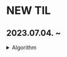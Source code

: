 # NEW TIL

## 2023.07.04. ~

<details>
<summary>Algorithm</summary>

- [하노이 탑](https://github.com/JiSuMun/New_TIL/blob/main/Algorithm/hanoi.md)

- [최대 연속 부분수열의 합](https://github.com/JiSuMun/New_TIL/blob/main/Algorithm/sequence.md)
</details>